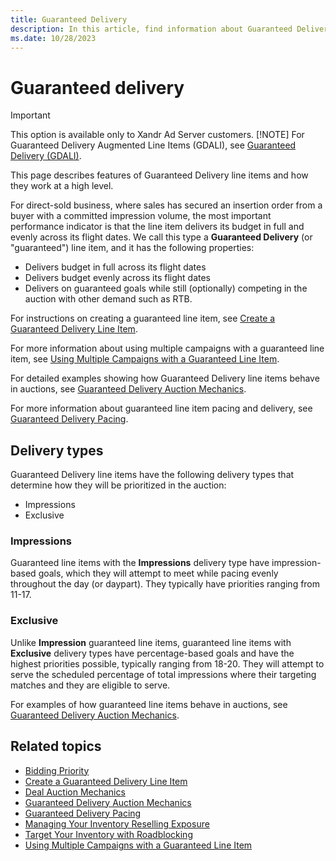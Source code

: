 ```yaml
---
title: Guaranteed Delivery
description: In this article, find information about Guaranteed Delivery line items and their delivery types.
ms.date: 10/28/2023
---
```


# Guaranteed delivery

> [!IMPORTANT]
> This option is available only to Xandr Ad Server customers.
> [!NOTE]
> For Guaranteed Delivery Augmented Line Items (GDALI), see [Guaranteed Delivery (GDALI)](guaranteed-delivery-gdali.md).

This page describes features of Guaranteed Delivery line items and how they work at a high level.

For direct-sold business, where sales has secured an insertion order from a buyer with a committed impression volume, the most important performance indicator is that the line item delivers its budget in full and evenly across its flight dates. We call this type a **Guaranteed Delivery** (or "guaranteed") line item, and it has the following properties:

- Delivers budget in full across its flight dates
- Delivers budget evenly across its flight dates
- Delivers on guaranteed goals while still (optionally) competing in the auction with other demand such as RTB.

For instructions on creating a guaranteed line item, see [Create a Guaranteed Delivery Line Item](create-a-guaranteed-delivery-line-item.md).

For more information about using multiple campaigns with a guaranteed line item, see [Using Multiple Campaigns with a Guaranteed Line Item](using-multiple-campaigns-with-a-guaranteed-line-item.md).

For detailed examples showing how Guaranteed Delivery line items behave in auctions, see [Guaranteed Delivery Auction Mechanics](guaranteed-delivery-auction-mechanics.md).

For more information about guaranteed line item pacing and delivery, see [Guaranteed Delivery Pacing](guaranteed-delivery-pacing.md).

## Delivery types

Guaranteed Delivery line items have the following delivery types that determine how they will be prioritized in the auction:

- Impressions
- Exclusive

### Impressions

Guaranteed line items with the **Impressions** delivery type have impression-based goals, which they will attempt to meet while pacing evenly throughout the day (or daypart). They typically have priorities ranging from 11-17.

### Exclusive

Unlike **Impression** guaranteed line items, guaranteed line items with **Exclusive** delivery types have percentage-based goals and have the highest priorities possible, typically ranging from 18-20. They will attempt to serve the scheduled percentage of total impressions where their targeting matches and they are eligible to serve.

For examples of how guaranteed line items behave in auctions, see [Guaranteed Delivery Auction Mechanics](guaranteed-delivery-auction-mechanics.md).

## Related topics

- [Bidding Priority](bidding-priority.md)
- [Create a Guaranteed Delivery Line Item](create-a-guaranteed-delivery-line-item.md)
- [Deal Auction Mechanics](deal-auction-mechanics.md)
- [Guaranteed Delivery Auction Mechanics](guaranteed-delivery-auction-mechanics.md)
- [Guaranteed Delivery Pacing](guaranteed-delivery-pacing.md)
- [Managing Your Inventory Reselling Exposure](managing-your-inventory-reselling-exposure.md)
- [Target Your Inventory with Roadblocking](target-your-inventory-with-roadblocking.md)
- [Using Multiple Campaigns with a Guaranteed Line Item](using-multiple-campaigns-with-a-guaranteed-line-item.md)
